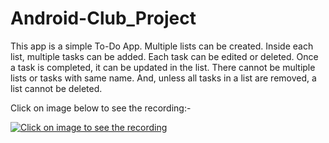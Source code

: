 # Android-Club_Project
This app is a simple To-Do App. Multiple lists can be created. Inside each list, multiple tasks can be added. Each task can be edited or deleted. Once a task is completed, it can be updated in the list. There cannot be multiple lists or tasks with same name. And, unless all tasks in a list are removed, a list cannot be deleted.

Click on image below to see the recording:-

[![Click on image to see the recording](https://i9.ytimg.com/vi/wwtk9iR-Q7Y/mq1.jpg?sqp=CJjcy4cG&rs=AOn4CLCtzOjbX3oT5HhtngMUFMvf1V1PZg)](https://youtu.be/wwtk9iR-Q7Y "Android Club Project - To-do App")
